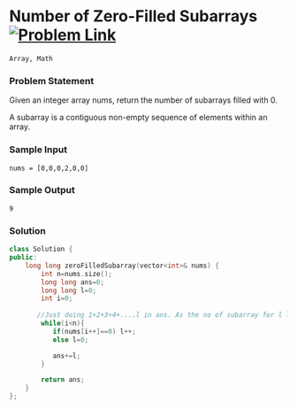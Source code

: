 
# Number of Zero-Filled Subarrays &ensp;  [![Problem Link](https://img.shields.io/badge/-LeetCode-FFA116?style=for-the-badge&logo=LeetCode&logoColor=black)](https://leetcode.com/problems/number-of-zero-filled-subarrays/description/)

```
Array, Math
``` 
### Problem Statement 
Given an integer array nums, return the number of subarrays filled with 0.

A subarray is a contiguous non-empty sequence of elements within an array.

### Sample Input
```
nums = [0,0,0,2,0,0]
```
### Sample Output
```
9
```

### Solution
```cpp
class Solution {
public:
    long long zeroFilledSubarray(vector<int>& nums) {
        int n=nums.size();
        long long ans=0;
        long long l=0;
        int i=0;
        
       //Just doing 1+2+3+4+....l in ans. As the no of subarray for l length will be sum from 1 to l. And when nums[i]!=0 length is back to 0 
        while(i<n){
           if(nums[i++]==0) l++;
           else l=0;

           ans+=l;
        }

        return ans;
    }
};
```